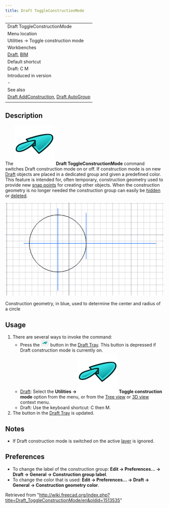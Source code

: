 ```yaml
---
title: Draft ToggleConstructionMode
---
```


|                                                                                                                                |
| ------------------------------------------------------------------------------------------------------------------------------ |
| Draft ToggleConstructionMode                                                                                                   |
| Menu location                                                                                                                  |
| Utilities → Toggle construction mode                                                                                           |
| Workbenches                                                                                                                    |
| [Draft](/Draft_Workbench "Draft Workbench"), [BIM](/BIM_Workbench "BIM Workbench")                                             |
| Default shortcut                                                                                                               |
| Draft: C M                                                                                                                     |
| Introduced in version                                                                                                          |
| -                                                                                                                              |
| See also                                                                                                                       |
| [Draft AddConstruction](/Draft_AddConstruction "Draft AddConstruction"), [Draft AutoGroup](/Draft_AutoGroup "Draft AutoGroup") |
|                                                                                                                                |

## Description

The ![](/src/assets/images/Draft_ToggleConstructionMode.svg) **Draft ToggleConstructionMode** command switches Draft construction mode on or off. If construction mode is on new [Draft](/Draft_Workbench "Draft Workbench") objects are placed in a dedicated group and given a predefined color. This feature is intended for, often temporary, construction geometry used to provide new [snap points](/Draft_Snap "Draft Snap") for creating other objects. When the construction geometry is no longer needed the construction group can easily be [hidden](/Std_HideSelection "Std HideSelection") or [deleted](/Std_Delete "Std Delete").

![](/src/assets/images/Draft_construction_mode_example.jpg)

Construction geometry, in blue, used to determine the center and radius of a circle

## Usage

1. There are several ways to invoke the command:
   - Press the ![](/src/assets/images/Draft_tray_button_construction.png) button in the [Draft Tray](/Draft_Tray "Draft Tray"). This button is depressed if Draft construction mode is currently on.
   - [Draft](/Draft_Workbench "Draft Workbench"): Select the **Utilities → ![](/src/assets/images/Draft_ToggleConstructionMode.svg) Toggle construction mode** option from the menu, or from the [Tree view](/Tree_view "Tree view") or [3D view](/3D_view "3D view") context menu.
   - Draft: Use the keyboard shortcut: C then M.
2. The button in the [Draft Tray](/Draft_Tray "Draft Tray") is updated.

## Notes

- If Draft construction mode is switched on the active [layer](/Draft_Layer "Draft Layer") is ignored.

## Preferences

- To change the label of the construction group: **Edit → Preferences... → Draft → General → Construction group label**.
- To change the color that is used: **Edit → Preferences... → Draft → General → Construction geometry color**.

Retrieved from "<http://wiki.freecad.org/index.php?title=Draft_ToggleConstructionMode/en&oldid=1513535>"
